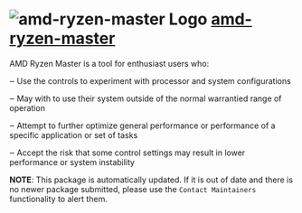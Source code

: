 # ![amd-ryzen-master Logo](https://cdn.jsdelivr.net/gh/mikeee/ChocoPackages/icons/amd-ryzen-master.png "amd-ryzen-master Logo") [amd-ryzen-master](https://chocolatey.org/packages/amd-ryzen-master)

AMD Ryzen Master is a tool for enthusiast users who:

‒ Use the controls to experiment with processor and system configurations

‒ May with to use their system outside of the normal warrantied range of operation

‒ Attempt to further optimize general performance or performance of a specific application or set of tasks

‒ Accept the risk that some control settings may result in lower performance or system instability

**NOTE**: This package is automatically updated. If it is out of date and there is no newer package submitted, please use the `Contact Maintainers` functionality to alert them.
